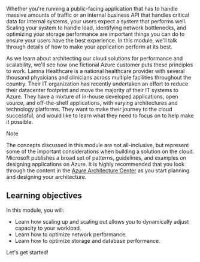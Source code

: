 Whether you're running a public-facing application that has to handle massive amounts of traffic or an internal business API that handles critical data for internal systems, your users expect a system that performs well. Scaling your system to handle load, identifying network bottlenecks, and optimizing your storage performance are important things you can do to ensure your users have the best experience. In this module, we'll talk through details of how to make your application perform at its best.

As we learn about architecting our cloud solutions for performance and scalability, we'll see how one fictional Azure customer puts these principles to work. Lamna Healthcare is a national healthcare provider with several thousand physicians and clinicians across multiple facilities throughout the country. Their IT organization has recently undertaken an effort to reduce their datacenter footprint and move the majority of their IT systems to Azure. They have a mixture of in-house developed applications, open source, and off-the-shelf applications, with varying architectures and technology platforms. They want to make their journey to the cloud successful, and would like to learn what they need to focus on to help make it possible.

> [!NOTE]
> The concepts discussed in this module are not all-inclusive, but represent some of the important considerations when building a solution on the cloud. Microsoft publishes a broad set of patterns, guidelines, and examples on designing applications on Azure. It is highly recommended that you look through the content in the [Azure Architecture Center](https://docs.microsoft.com/azure/architecture/) as you start planning and designing your architecture.

## Learning objectives

In this module, you will:

- Learn how scaling up and scaling out allows you to dynamically adjust capacity to your workload.
- Learn how to optimize network performance.
- Learn how to optimize storage and database performance.

Let's get started!

